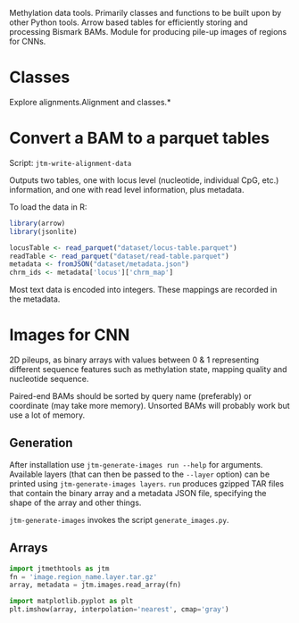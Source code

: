 Methylation data tools. Primarily classes and functions to be built upon by other Python tools. Arrow based tables for efficiently storing and processing Bismark BAMs. Module for producing 
pile-up images of regions for CNNs.

# Classes
Explore alignments.Alignment and classes.*

# Convert a BAM to a parquet tables
Script: `jtm-write-alignment-data`

Outputs two tables, one with locus level (nucleotide, individual CpG, etc.) information, and one with read level 
information, plus metadata.

To load the data in R:
```R
library(arrow)
library(jsonlite)

locusTable <- read_parquet("dataset/locus-table.parquet")
readTable <- read_parquet("dataset/read-table.parquet")
metadata <- fromJSON("dataset/metadata.json")
chrm_ids <- metadata['locus']['chrm_map']
```

Most text data is encoded into integers. These mappings are recorded in the metadata.


# Images for CNN
2D pileups, as binary arrays with values between 0 & 1 representing different sequence features such as methylation state, 
mapping quality and nucleotide sequence.

Paired-end BAMs should be sorted by query name (preferably) or coordinate (may take more memory). Unsorted BAMs
will probably work but use a lot of memory.

## Generation
After installation use `jtm-generate-images run --help` for arguments. Available layers (that can then be passed
to the `--layer` option) can be printed using `jtm-generate-images layers`. `run` produces gzipped TAR files that
contain the binary array and a metadata JSON file, specifying the shape of the array and other things.

`jtm-generate-images` invokes the script `generate_images.py`. 

## Arrays
```python
import jtmethtools as jtm
fn = 'image.region_name.layer.tar.gz'
array, metadata = jtm.images.read_array(fn)

import matplotlib.pyplot as plt
plt.imshow(array, interpolation='nearest', cmap='gray')
```
